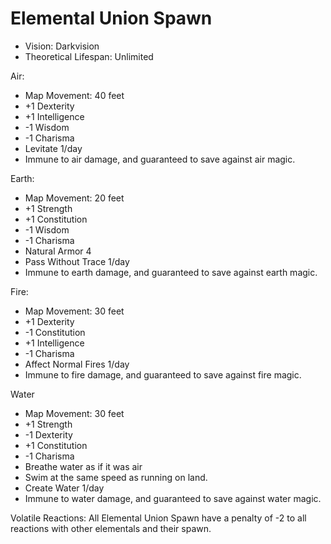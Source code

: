 # Elemental Union Spawn

- Vision: Darkvision
- Theoretical Lifespan: Unlimited

Air:

- Map Movement: 40 feet
- +1 Dexterity
- +1 Intelligence
- -1 Wisdom
- -1 Charisma
- Levitate 1/day
- Immune to air damage, and guaranteed to save against air magic.

Earth:

- Map Movement: 20 feet
- +1 Strength
- +1 Constitution
- -1 Wisdom
- -1 Charisma
- Natural Armor 4
- Pass Without Trace 1/day
- Immune to earth damage, and guaranteed to save against earth magic.

Fire:

- Map Movement: 30 feet
- +1 Dexterity
- -1 Constitution
- +1 Intelligence
- -1 Charisma
- Affect Normal Fires 1/day
- Immune to fire damage, and guaranteed to save against fire magic.

Water

- Map Movement: 30 feet
- +1 Strength
- -1 Dexterity
- +1 Constitution
- -1 Charisma
- Breathe water as if it was air
- Swim at the same speed as running on land.
- Create Water 1/day
- Immune to water damage, and guaranteed to save against water magic.

Volatile Reactions: All Elemental Union Spawn have a penalty of -2 to all reactions with other elementals and their spawn.